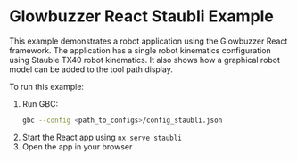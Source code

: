 # Glowbuzzer React Staubli Example

This example demonstrates a robot application using the Glowbuzzer React framework.
The application has a single robot kinematics configuration using Stauble TX40 robot kinematics.
It also shows how a graphical robot model can be added to the tool path display.

To run this example:

1. Run GBC:
    ```bash
    gbc --config <path_to_configs>/config_staubli.json
    ```
1. Start the React app using `nx serve staubli`
1. Open the app in your browser 
